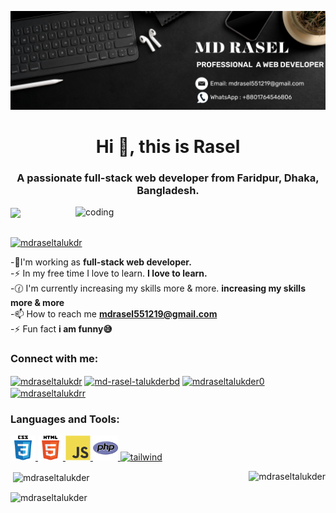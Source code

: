 ![logo](https://github.com/mdraseltalukder/mdraseltalukder/blob/main/banner%20MD%20RASEL%20(1).jpg)
<h1 align="center">Hi 👋, this is Rasel</h1>
<h3 align="center">
  A passionate full-stack web developer from Faridpur, Dhaka, Bangladesh.
</h3>
<img
  src="https://camo.githubusercontent.com/8a9c7f854df987a0b488caf7b4ca6fb56e368e1a0b85602574da94c19d1c2d2e/68747470733a2f2f70687973696373677572756b756c2e66696c65732e776f726470726573732e636f6d2f323031392f30322f6368617261637465722d312e676966"
  align="right"
  alt="coding"
  width="400px"
/>
<img
  align="center"
  src="https://profile-counter.glitch.me/mdraseltalukder/count.svg?"
/>
<br /><br />

<p align="left">
  <a href="https://twitter.com/mdraseltalukdr" target="blank"
    ><img
      src="https://img.shields.io/twitter/follow/mdraseltalukdr?logo=twitter&style=for-the-badge"
      alt="mdraseltalukdr"
  /></a>
</p>

-💱I'm working as **full-stack web developer.** <br />
-⚡ In my free time I love to learn. **I love to learn.** <br />
-🕜 I'm currently increasing my skills more & more. **increasing my skills
more & more** <br />
-📫 How to reach me **mdrasel551219@gmail.com** <br />
-⚡ Fun fact **i am funny😅**<br />

<h3 align="left">Connect with me:</h3>
<p align="left">
  <a href="https://twitter.com/mdraseltalukdr" target="blank"
    ><img
      align="center"
      src="https://raw.githubusercontent.com/rahuldkjain/github-profile-readme-generator/master/src/images/icons/Social/twitter.svg"
      alt="mdraseltalukdr"
      height="30"
      width="40"
  /></a>
  <a href="https://linkedin.com/in/md-rasel-talukderbd" target="blank"
    ><img
      align="center"
      src="https://raw.githubusercontent.com/rahuldkjain/github-profile-readme-generator/master/src/images/icons/Social/linked-in-alt.svg"
      alt="md-rasel-talukderbd"
      height="30"
      width="40"
  /></a>
  <a href="https://fb.com/mdraseltalukder0" target="blank"
    ><img
      align="center"
      src="https://raw.githubusercontent.com/rahuldkjain/github-profile-readme-generator/master/src/images/icons/Social/facebook.svg"
      alt="mdraseltalukder0"
      height="30"
      width="40"
  /></a>
  <a href="https://instagram.com/mdraseltalukdrr" target="blank"
    ><img
      align="center"
      src="https://raw.githubusercontent.com/rahuldkjain/github-profile-readme-generator/master/src/images/icons/Social/instagram.svg"
      alt="mdraseltalukdrr"
      height="30"
      width="40"
  /></a>
</p>

<h3 align="left">Languages and Tools:</h3>
<p align="left">
  <a href="https://www.w3schools.com/css/" target="_blank" rel="noreferrer">
    <img
      src="https://raw.githubusercontent.com/devicons/devicon/master/icons/css3/css3-original-wordmark.svg"
      alt="css3"
      width="40"
      height="40"
    />
  </a>
  <a href="https://www.w3.org/html/" target="_blank" rel="noreferrer">
    <img
      src="https://raw.githubusercontent.com/devicons/devicon/master/icons/html5/html5-original-wordmark.svg"
      alt="html5"
      width="40"
      height="40"
    />
  </a>
  <a
    href="https://developer.mozilla.org/en-US/docs/Web/JavaScript"
    target="_blank"
    rel="noreferrer"
  >
    <img
      src="https://raw.githubusercontent.com/devicons/devicon/master/icons/javascript/javascript-original.svg"
      alt="javascript"
      width="40"
      height="40"
    />
  </a>
  <a href="https://www.php.net" target="_blank" rel="noreferrer">
    <img
      src="https://raw.githubusercontent.com/devicons/devicon/master/icons/php/php-original.svg"
      alt="php"
      width="40"
      height="40"
    />
  </a>
  <a href="https://tailwindcss.com/" target="_blank" rel="noreferrer">
    <img
      src="https://www.vectorlogo.zone/logos/tailwindcss/tailwindcss-icon.svg"
      alt="tailwind"
      width="40"
      height="40"
    />
  </a>
</p>

<p>
  <img
    align="right"
    src="https://github-readme-stats.vercel.app/api/top-langs?username=mdraseltalukder&show_icons=true&locale=en&layout=compact"
    alt="mdraseltalukder"
  />
</p>

<p>
  &nbsp;<img
    align="center"
    src="https://github-readme-stats.vercel.app/api?username=mdraseltalukder&show_icons=true&locale=en"
    alt="mdraseltalukder"
  />
</p>

<p>
  <img
    align="center"
    src="https://github-readme-streak-stats.herokuapp.com/?user=mdraseltalukder&"
    alt="mdraseltalukder"
  />
</p>
